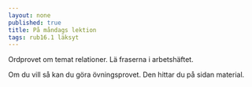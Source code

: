 ```yaml
---
layout: none
published: true
title: På måndags lektion
tags: rub16.1 läksyt
---
```

Ordprovet om temat relationer. Lä fraserna i arbetshäftet.

Om du vill så kan du göra övningsprovet. Den hittar du på sidan material. 
